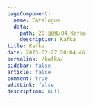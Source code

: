 ```yaml
---
pageComponent:
  name: Catalogue
  data: 
    path: 20.运维/04.Kafka
    description: Kafka
title: Kafka
date: 2023-02-27 20:04:46
permalink: /kafka/
sidebar: false
article: false
comment: true
editLink: false
description: null
---
```


